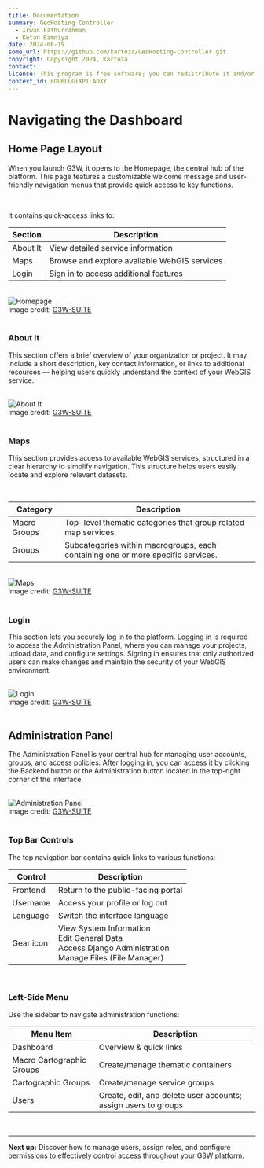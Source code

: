 ```yaml
---
title: Documentation
summary: GeoHosting Controller
  - Irwan Fathurrahman
  - Ketan Bamniya
date: 2024-06-19
some_url: https://github.com/kartoza/GeoHosting-Controller.git
copyright: Copyright 2024, Kartoza
contact:
license: This program is free software; you can redistribute it and/or modify it under the terms of the GNU Affero General Public License as published by the Free Software Foundation; either version 3 of the License, or (at your option) any later version.
context_id: nDU6LLGiXPTLADXY
---
```


# Navigating the Dashboard

## Home Page Layout

When you launch G3W, it opens to the <span class="ui-page-label">Homepage</span>, the central hub of the platform. This page features a customizable welcome message and user-friendly navigation menus that provide quick access to key functions.

<br>

It contains quick-access links to:

<table class="my-table-style">
  <thead>
    <tr>
      <th>Section</th>
      <th>Description</th>
    </tr>
  </thead>
  <tbody>
    <tr>
      <td>About It</td>
      <td>View detailed service information</td>
    </tr>
    <tr>
      <td>Maps</td>
      <td>Browse and explore available WebGIS services</td>
    </tr>
    <tr>
      <td>Login</td>
      <td>Sign in to access additional features</td>
    </tr>
  </tbody>
</table>

<br>

<div class="image-with-caption">
  <img src="../../img/g3w-img-18.png" alt="Homepage">
  <div class="caption">
    Image credit: <a href="https://g3wsuite.it/en/g3w-suite-publish-qgis-projects/" target="_blank">G3W-SUITE</a>
  </div>
</div>

<br>

### About It

This section offers a brief overview of your organization or project. It may include a short description, key contact information, or links to additional resources — helping users quickly understand the context of your WebGIS service.

<br>

<div class="image-with-caption">
  <img src="../../img/g3w-img-19.png" alt="About It">
  <div class="caption">
    Image credit: <a href="https://g3wsuite.it/en/g3w-suite-publish-qgis-projects/" target="_blank">G3W-SUITE</a>
  </div>
</div>

<br>

### Maps

This section provides access to available WebGIS services, structured in a clear hierarchy to simplify navigation. This structure helps users easily locate and explore relevant datasets.

<br>

<table class="my-table-style">
  <thead>
    <tr>
      <th>Category</th>
      <th>Description</th>
    </tr>
  </thead>
  <tbody>
    <tr>
      <td>Macro Groups</td>
      <td>Top-level thematic categories that group related map services.</td>
    </tr>
    <tr>
      <td>Groups</td>
      <td>Subcategories within macrogroups, each containing one or more specific services.</td>
    </tr>
  </tbody>
</table>

<br>

<div class="image-with-caption">
  <img src="../../img/g3w-img-20.png" alt="Maps">
  <div class="caption">
    Image credit: <a href="https://g3wsuite.it/en/g3w-suite-publish-qgis-projects/" target="_blank">G3W-SUITE</a>
  </div>
</div>

<br>

### Login

This section lets you securely log in to the platform. Logging in is required to access the <span class="ui-page-label">Administration Panel</span>, where you can manage your projects, upload data, and configure settings. Signing in ensures that only authorized users can make changes and maintain the security of your WebGIS environment.

<br>

<div class="image-with-caption">
  <img src="../../img/g3w-img-21.png" alt="Login">
  <div class="caption">
    Image credit: <a href="https://g3wsuite.it/en/g3w-suite-publish-qgis-projects/" target="_blank">G3W-SUITE</a>
  </div>
</div>

<br>

## Administration Panel

The <span class="ui-page-label">Administration Panel</span> is your central hub for managing user accounts, groups, and access policies. After logging in, you can access it by clicking the <span class="ui-generic-label">Backend</span> button or the <span class="ui-generic-label">Administration</span> button located in the top-right corner of the interface.

<br>

<div class="image-with-caption">
  <img src="../../img/g3w-img-22.png" alt="Administration Panel">
  <div class="caption">
    Image credit: <a href="https://g3wsuite.it/en/g3w-suite-publish-qgis-projects/" target="_blank">G3W-SUITE</a>
  </div>
</div>

<br>

### Top Bar Controls

The top navigation bar contains quick links to various functions:

<table class="my-table-style">
  <thead>
    <tr>
      <th>Control</th>
      <th>Description</th>
    </tr>
  </thead>
  <tbody>
    <tr>
      <td>Frontend</td>
      <td>Return to the public-facing portal</td>
    </tr>
    <tr>
      <td>Username</td>
      <td>Access your profile or log out</td>
    </tr>
    <tr>
      <td>Language</td>
      <td>Switch the interface language</td>
    </tr>
    <tr>
      <td>Gear icon</td>
      <td>View System Information<br>Edit General Data<br>Access Django Administration<br>Manage Files (File Manager)</td>
    </tr>
  </tbody>
</table>

<br>

### Left-Side Menu

Use the sidebar to navigate administration functions:

<table class="my-table-style">
  <thead>
    <tr>
      <th>Menu Item</th>
      <th>Description</th>
    </tr>
  </thead>
  <tbody>
    <tr>
      <td>Dashboard</td>
      <td>Overview & quick links</td>
    </tr>
    <tr>
      <td>Macro Cartographic Groups</td>
      <td>Create/manage thematic containers</td>
    </tr>
    <tr>
      <td>Cartographic Groups</td>
      <td>Create/manage service groups</td>
    </tr>
    <tr>
      <td>Users</td>
      <td>Create, edit, and delete user accounts; assign users to groups</td>
    </tr>
  </tbody>
</table>

<br>

---

**Next up:** Discover how to manage users, assign roles, and configure permissions to effectively control access throughout your G3W platform.

<br>
